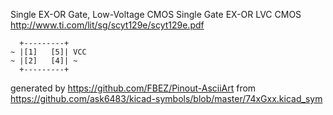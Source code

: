 Single EX-OR Gate, Low-Voltage CMOS
Single Gate EX-OR LVC CMOS
http://www.ti.com/lit/sg/scyt129e/scyt129e.pdf


	  +---------+
	~ |[1]   [5]| VCC
	~ |[2]   [4]| ~
	  +---------+


generated by https://github.com/FBEZ/Pinout-AsciiArt from https://github.com/ask6483/kicad-symbols/blob/master/74xGxx.kicad_sym